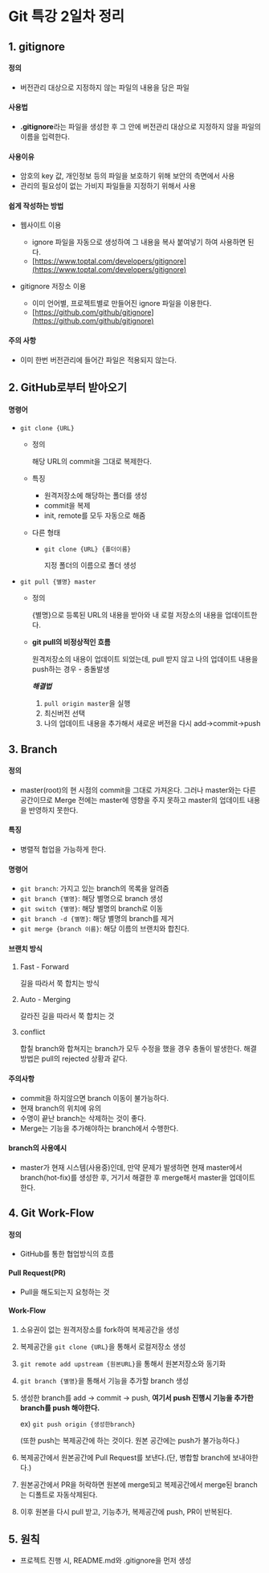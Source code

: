 # Git 특강 2일차 정리

## 1. gitignore

#### 정의

- 버전관리 대상으로 지정하지 않는 파일의 내용을 담은 파일

#### 사용법

- **.gitignore**라는 파일을 생성한 후 그 안에 버전관리 대상으로 지정하지 않을 파일의 이름을 입력한다.

#### 사용이유

- 암호의 key 값, 개인정보 등의 파일을 보호하기 위해 보안의 측면에서 사용
- 관리의 필요성이 없는 가비지 파일들을 지정하기 위해서 사용

#### 쉽게 작성하는 방법

- 웹사이트 이용 
  - ignore 파일을 자동으로 생성하여 그 내용을 복사 붙여넣기 하여 사용하면 된다.
  - [https://www.toptal.com/developers/gitignore](https://www.toptal.com/developers/gitignore)

- gitignore 저장소 이용
  - 이미 언어별, 프로젝트별로 만들어진 ignore 파일을 이용한다.
  - [https://github.com/github/gitignore](https://github.com/github/gitignore)

#### 주의 사항

- 이미 한번 버전관리에 들어간 파일은 적용되지 않는다.

## 2. GitHub로부터 받아오기

#### 명령어

- ``git clone {URL}``

  - 정의 

    해당 URL의 commit을 그대로 복제한다.

  - 특징

    - 원격저장소에 해당하는 폴더를 생성
    - commit을 복제
    - init, remote를 모두 자동으로 해줌

  - 다른 형태

    - ``git clone {URL} {폴더이름}``

      지정 폴더의 이름으로 폴더 생성

- ``git pull {별명} master``

  - 정의

    {별명}으로 등록된 URL의 내용을 받아와 내 로컬 저장소의 내용을 업데이트한다.

  - **git pull의 비정상적인 흐름**

    원격저장소의 내용이 업데이트 되었는데, pull 받지 않고 나의 업데이트 내용을 push하는 경우 - 충돌발생

    ***해결법***

    1. ``pull origin master``을 실행
    2. 최신버전 선택
    3. 나의 업데이트 내용을 추가해서 새로운 버전을 다시 add->commit->push

## 3. Branch

#### 정의

- master(root)의 현 시점의 commit을 그대로 가져온다. 그러나 master와는 다른 공간이므로 Merge 전에는 master에 영향을 주지 못하고 master의 업데이트 내용을 반영하지 못한다.

#### 특징

- 병렬적 협업을 가능하게 한다.

#### 명령어

- ``git branch``: 가지고 있는 branch의 목록을 알려줌
- ``git branch {별명}``: 해당 별명으로 branch 생성
- ``git switch {별명}``: 해당 별명의 branch로 이동
- ``git branch -d {별명}``: 해당 별명의 branch를 제거
- ``git merge {branch 이름}``: 해당 이름의 브랜치와 합친다.

#### 브랜치 방식

1. Fast - Forward 

   길을 따라서 쭉 합치는 방식

2. Auto - Merging 

   갈라진 길을 따라서 쭉 합치는 것

3. conflict

   합칠 branch와 합쳐지는 branch가 모두 수정을 했을 경우 충돌이 발생한다. 해결방법은 pull의 rejected 상황과 같다.

#### 주의사항

- commit을 하지않으면 branch 이동이 불가능하다.
- 현재 branch의 위치에 유의
- 수명이 끝난 branch는 삭제하는 것이 좋다.
- Merge는 기능을 추가해야하는 branch에서 수행한다.

#### branch의 사용예시

- master가 현재 시스템(사용중)인데, 만약 문제가 발생하면 현재 master에서 branch(hot-fix)를 생성한 후, 거기서 해결한 후 merge해서 master을 업데이트한다.

## 4. Git Work-Flow

#### 정의

- GitHub를 통한 협업방식의 흐름

#### Pull Request(PR)

- Pull을 해도되는지 요청하는 것

#### Work-Flow

1. 소유권이 없는 원격저장소를 fork하여 복제공간을 생성

2. 복제공간을 ``git clone {URL}``을 통해서 로컬저장소 생성

3. ``git remote add upstream {원본URL}``을 통해서 원본저장소와 동기화

4. ``git branch {별명}``을 통해서 기능을 추가할 branch 생성

5. 생성한 branch를 add -> commit -> push, **여기서 push 진행시 기능을 추가한 branch를 push 해야한다.**

   ex) ``git push origin {생성한branch}`` 

   (또한 push는 복제공간에 하는 것이다. 원본 공간에는 push가 불가능하다.)

6. 복제공간에서 원본공간에 Pull Request를 보낸다.(단, 병합할 branch에 보내야한다.)

7. 원본공간에서 PR을 허락하면 원본에 merge되고 복제공간에서 merge된 branch는 디폴트로 자동삭제된다.

8. 이후 원본을 다시 pull 받고, 기능추가, 복제공간에 push, PR이 반복된다.

## 5. 원칙

- 프로젝트 진행 시, README.md와 .gitignore을 먼저 생성
